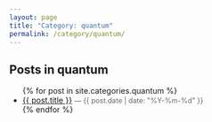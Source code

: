 ```yaml
---
layout: page
title: "Category: quantum"
permalink: /category/quantum/
---
```


## Posts in **quantum**

<ul>
{% for post in site.categories.quantum %}
  <li>
    <a href="{{ post.url | relative_url }}">{{ post.title }}</a>
    <span style="font-size:0.9em; color:#666">— {{ post.date | date: "%Y-%m-%d" }}</span>
  </li>
{% endfor %}
</ul>
